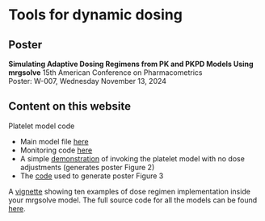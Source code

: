 
# Tools for dynamic dosing

## Poster
**Simulating Adaptive Dosing Regimens from PK and PKPD Models Using mrgsolve** 
15th American Conference on Pharmacometrics  
Poster: W-007, Wednesday November 13, 2024  

## Content on this website

Platelet model code 

- Main model file [here](https://github.com/mrgsolve/dynamic-dosing/blob/main/model/platelet.mod)
- Monitoring code [here](https://github.com/mrgsolve/dynamic-dosing/blob/main/model/monitor.h)
- A simple [demonstration](https://github.com/mrgsolve/dynamic-dosing/blob/main/platelets-example.qmd) of invoking the platelet model with no dose adjustments (generates poster Figure 2)
- The [code](https://github.com/mrgsolve/dynamic-dosing/blob/main/platelets-adjust.R) used to generate poster Figure 3

A [vignette](https://mrgsolve.org/dynamic-dosing) showing ten examples of dose
regimen implementation inside your mrgsolve model. The full source code for all the models can 
be found [here](https://github.com/mrgsolve/dynamic-dosing/tree/main/model).



